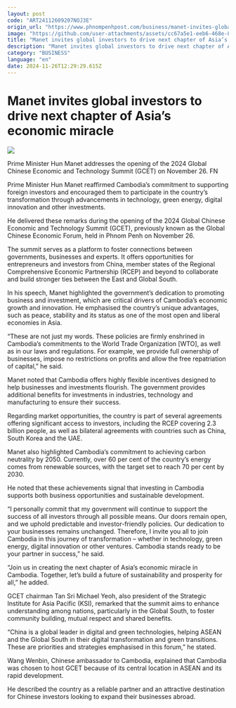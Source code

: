 ```yaml
---
layout: post
code: "ART24112609207NOJ3E"
origin_url: "https://www.phnompenhpost.com/business/manet-invites-global-investors-to-drive-next-chapter-of-asia-s-economic-miracle"
image: "https://github.com/user-attachments/assets/cc67a5e1-eeb6-468e-89eb-3897cecf1782"
title: "Manet invites global investors to drive next chapter of Asia’s economic miracle"
description: "​​Manet invites global investors to drive next chapter of Asia’s economic miracle​"
category: "BUSINESS"
language: "en"
date: 2024-11-26T12:29:29.615Z
---
```


# Manet invites global investors to drive next chapter of Asia’s economic miracle

![](https://github.com/user-attachments/assets/f1158257-018f-408e-a320-4d03eb436212)

Prime Minister Hun Manet addresses the opening of the 2024 Global Chinese Economic and Technology Summit (GCET) on November 26. FN

Prime Minister Hun Manet reaffirmed Cambodia’s commitment to supporting foreign investors and encouraged them to participate in the country’s transformation through advancements in technology, green energy, digital innovation and other investments.

He delivered these remarks during the opening of the 2024 Global Chinese Economic and Technology Summit (GCET), previously known as the Global Chinese Economic Forum, held in Phnom Penh on November 26.

The summit serves as a platform to foster connections between governments, businesses and experts. It offers opportunities for entrepreneurs and investors from China, member states of the Regional Comprehensive Economic Partnership (RCEP) and beyond to collaborate and build stronger ties between the East and Global South.

In his speech, Manet highlighted the government’s dedication to promoting business and investment, which are critical drivers of Cambodia’s economic growth and innovation. He emphasised the country’s unique advantages, such as peace, stability and its status as one of the most open and liberal economies in Asia.

“These are not just my words. These policies are firmly enshrined in Cambodia’s commitments to the World Trade Organization \[WTO\], as well as in our laws and regulations. For example, we provide full ownership of businesses, impose no restrictions on profits and allow the free repatriation of capital,” he said.

Manet noted that Cambodia offers highly flexible incentives designed to help businesses and investments flourish. The government provides additional benefits for investments in industries, technology and manufacturing to ensure their success.

Regarding market opportunities, the country is part of several agreements offering significant access to investors, including the RCEP covering 2.3 billion people, as well as bilateral agreements with countries such as China, South Korea and the UAE.

Manet also highlighted Cambodia’s commitment to achieving carbon neutrality by 2050. Currently, over 60 per cent of the country’s energy comes from renewable sources, with the target set to reach 70 per cent by 2030.

He noted that these achievements signal that investing in Cambodia supports both business opportunities and sustainable development.

“I personally commit that my government will continue to support the success of all investors through all possible means. Our doors remain open, and we uphold predictable and investor-friendly policies. Our dedication to your businesses remains unchanged. Therefore, I invite you all to join Cambodia in this journey of transformation – whether in technology, green energy, digital innovation or other ventures. Cambodia stands ready to be your partner in success,” he said.

“Join us in creating the next chapter of Asia’s economic miracle in Cambodia. Together, let’s build a future of sustainability and prosperity for all,” he added.

GCET chairman Tan Sri Michael Yeoh, also president of the Strategic Institute for Asia Pacific (KSI), remarked that the summit aims to enhance understanding among nations, particularly in the Global South, to foster community building, mutual respect and shared benefits.

“China is a global leader in digital and green technologies, helping ASEAN and the Global South in their digital transformation and green transitions. These are priorities and strategies emphasised in this forum,” he stated.

Wang Wenbin, Chinese ambassador to Cambodia, explained that Cambodia was chosen to host GCET because of its central location in ASEAN and its rapid development.

He described the country as a reliable partner and an attractive destination for Chinese investors looking to expand their businesses abroad.